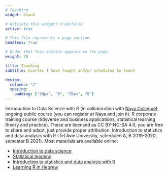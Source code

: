 ```yaml
---
# Teaching
widget: blank

# Activate this widget? true/false
active: true

# This file represents a page section.
headless: true

# Order that this section appears on the page.
weight: 70

title: Teaching
subtitle: Courses I have taught and/or scheduled to teach

design:
  columns: "2"
  spacing:
    padding: ["20px", "0", "20px", "0"]
---
```


Introduction to Data Science with R (in collaboration with [Naya Collegue](https://www.naya-college.co.il/courses/predictive-analytics-with-r/)), ongoing public course (you can register at Naya and join it).
R corporate training course (tidyverse and business applications, statistical learning theory and practice). These are licensed as CC BY-NC-SA 4.0, you are free to share and adapt, just provide proper attribution.
Introduction to statistics and data analysis with R (Tel Aviv University, scheduled A, B 2019-2020, semester B 2021).
Most materials are available online:

   * [Introduction to data science](https://github.com/adisarid/intro_to_data_science_R)
   * [Statistical learning](https://github.com/sarid-ins/statistical_learning_course)
   * [Introduction to statistics and data analysis with R](https://github.com/adisarid/intro_statistics_R)
   * [Learning R in Hebrew](https://github.com/adisarid/learnr_R_hebrew_book)